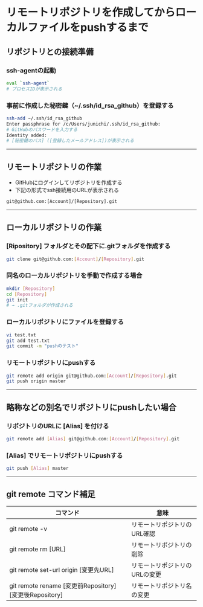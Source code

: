 # リモートリポジトリを作成してからローカルファイルをpushするまで

## リポジトリとの接続準備

### ssh-agentの起動

```bash
eval `ssh-agent`
# プロセスIDが表示される
```

### 事前に作成した秘密鍵（~/.ssh/id_rsa_github）を登録する

```bash
ssh-add ~/.ssh/id_rsa_github
Enter passphrase for /c/Users/junichi/.ssh/id_rsa_github:
# GitHubのパスワードを入力する
Identity added:
# [秘密鍵のパス] ([登録したメールアドレス])が表示される
```

---

## リモートリポジトリの作業

* GitHubにログインしてリポジトリを作成する
* 下記の形式でssh接続用のURLが表示される

```txt
git@github.com:[Account]/[Repository].git
```

---

## ローカルリポジトリの作業

### [Ripository] フォルダとその配下に.gitフォルダを作成する

```bash
git clone git@github.com:[Account]/[Repository].git
```

### 同名のローカルリポジトリを手動で作成する場合

```bash
mkdir [Repository]
cd [Repository]
git init
# → .gitフォルダが作成される
```

### ローカルリポジトリにファイルを登録する

```bash
vi test.txt
git add test.txt
git commit -m "pushのテスト"
```

### リモートリポジトリにpushする

```bash
git remote add origin git@github.com:[Account]/[Repository].git
git push origin master
```

---

## 略称などの別名でリポジトリにpushしたい場合

### リポジトリのURLに [Alias] を付ける

```bash
git remote add [Alias] git@github.com:[Account]/[Repository].git
```

### **[Alias]** でリモートリポジトリにpushする

```bash
git push [Alias] master
```

---

## git remote コマンド補足

| コマンド                                                | 意味                          |
| ------------------------------------------------------- | ----------------------------- |
| git remote -v                                           | リモートリポジトリのURL確認   |
| git remote rm [URL]                                     | リモートリポジトリの削除      |
| git remote set-url origin [変更先URL]                   | リモートリポジトリのURLの変更 |
| git remote rename [変更前Repository] [変更後Repository] | リモートリポジトリ名の変更    |
